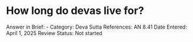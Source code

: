 # How long do devas live for?

Answer in Brief: -
 Category: Deva
Sutta References: AN 8.41
Date Entered: April 1, 2025
Review Status: Not started